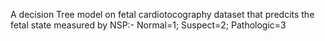 A decision Tree model on fetal cardiotocography dataset that predcits the fetal state measured by NSP:- Normal=1; Suspect=2; Pathologic=3
